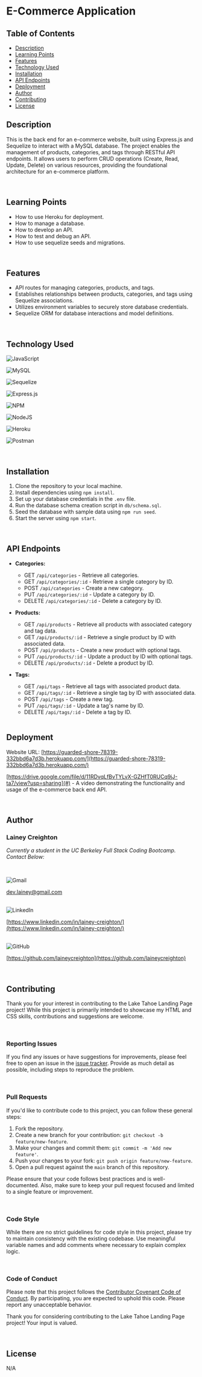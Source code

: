 # E-Commerce Application

## Table of Contents
- [Description](#description)
- [Learning Points](#learning-points)
- [Features](#features)
- [Technology Used](#technology-used)
- [Installation](#installation)
- [API Endpoints](#api-endpoints)
- [Deployment](#deployment)
- [Author](#author)
- [Contributing](#contributing)
- [License](#license)

## Description

This is the back end for an e-commerce website, built using Express.js and Sequelize to interact with a MySQL database. The project enables the management of products, categories, and tags through RESTful API endpoints. It allows users to perform CRUD operations (Create, Read, Update, Delete) on various resources, providing the foundational architecture for an e-commerce platform.

<br>

## Learning Points

- How to use Heroku for deployment.
- How to manage a database.
- How to develop an API.
- How to test and debug an API.
- How to use sequelize seeds and migrations.

<br>

## Features

- API routes for managing categories, products, and tags.
- Establishes relationships between products, categories, and tags using Sequelize associations.
- Utilizes environment variables to securely store database credentials.
- Sequelize ORM for database interactions and model definitions.

<br>

## Technology Used

![JavaScript](https://img.shields.io/badge/javascript-%23323330.svg?style=for-the-badge&logo=javascript&logoColor=%23F7DF1E)
<br>

![MySQL](https://img.shields.io/badge/mysql-%2300f.svg?style=for-the-badge&logo=mysql&logoColor=white)
<br>

![Sequelize](https://img.shields.io/badge/Sequelize-52B0E7?style=for-the-badge&logo=Sequelize&logoColor=white)
<br>

![Express.js](https://img.shields.io/badge/express.js-%23404d59.svg?style=for-the-badge&logo=express&logoColor=%2361DAFB)
<br>

![NPM](https://img.shields.io/badge/NPM-%23CB3837.svg?style=for-the-badge&logo=npm&logoColor=white)
<br>

![NodeJS](https://img.shields.io/badge/node.js-6DA55F?style=for-the-badge&logo=node.js&logoColor=white)
<br>

![Heroku](https://img.shields.io/badge/heroku-%23430098.svg?style=for-the-badge&logo=heroku&logoColor=white)
<br>

![Postman](https://img.shields.io/badge/Postman-FF6C37?style=for-the-badge&logo=postman&logoColor=white)

<br>

## Installation

1. Clone the repository to your local machine.
2. Install dependencies using `npm install`.
3. Set up your database credentials in the `.env` file.
4. Run the database schema creation script in `db/schema.sql`.
5. Seed the database with sample data using `npm run seed`.
6. Start the server using `npm start`.

<br>

## API Endpoints

- **Categories:**
  - GET `/api/categories` - Retrieve all categories.
  - GET `/api/categories/:id` - Retrieve a single category by ID.
  - POST `/api/categories` - Create a new category.
  - PUT `/api/categories/:id` - Update a category by ID.
  - DELETE `/api/categories/:id` - Delete a category by ID.

- **Products:**
  - GET `/api/products` - Retrieve all products with associated category and tag data.
  - GET `/api/products/:id` - Retrieve a single product by ID with associated data.
  - POST `/api/products` - Create a new product with optional tags.
  - PUT `/api/products/:id` - Update a product by ID with optional tags.
  - DELETE `/api/products/:id` - Delete a product by ID.

- **Tags:**
  - GET `/api/tags` - Retrieve all tags with associated product data.
  - GET `/api/tags/:id` - Retrieve a single tag by ID with associated data.
  - POST `/api/tags` - Create a new tag.
  - PUT `/api/tags/:id` - Update a tag's name by ID.
  - DELETE `/api/tags/:id` - Delete a tag by ID.

  <br>

## Deployment

Website URL: [https://guarded-shore-78319-332bbd6a7d3b.herokuapp.com/](https://guarded-shore-78319-332bbd6a7d3b.herokuapp.com/)

[https://drive.google.com/file/d/11RDvqLfBvTYLvX-GZHfT0RUCq9jJ-ta7/view?usp=sharing](#) - A video demonstrating the functionality and usage of the e-commerce back end API.

<br>

## Author

### Lainey Creighton

_Currently a student in the UC Berkeley Full Stack Coding Bootcamp. Contact Below:_

<br>

![Gmail](https://img.shields.io/badge/Gmail-D14836?style=for-the-badge&logo=gmail&logoColor=white)
<br>

[dev.lainey@gmail.com](dev.lainey@gmail.com)
<br>
<br>

![LinkedIn](https://img.shields.io/badge/linkedin-%230077B5.svg?style=for-the-badge&logo=linkedin&logoColor=white)
<br>

[https://www.linkedin.com/in/lainey-creighton/](https://www.linkedin.com/in/lainey-creighton/)
<br>
<br>

![GitHub](https://img.shields.io/badge/github-%23121011.svg?style=for-the-badge&logo=github&logoColor=white)
<br>

[https://github.com/laineycreighton](https://github.com/laineycreighton)

<br>

## Contributing

Thank you for your interest in contributing to the Lake Tahoe Landing Page project! While this project is primarily intended to showcase my HTML and CSS skills, contributions and suggestions are welcome.

<br>

### Reporting Issues

If you find any issues or have suggestions for improvements, please feel free to open an issue in the [issue tracker](link-to-issue-tracker). Provide as much detail as possible, including steps to reproduce the problem.

<br>

### Pull Requests

If you'd like to contribute code to this project, you can follow these general steps:

1. Fork the repository.
2. Create a new branch for your contribution: `git checkout -b feature/new-feature`.
3. Make your changes and commit them: `git commit -m 'Add new feature'`.
4. Push your changes to your fork: `git push origin feature/new-feature`.
5. Open a pull request against the `main` branch of this repository.

Please ensure that your code follows best practices and is well-documented. Also, make sure to keep your pull request focused and limited to a single feature or improvement.

<br>

### Code Style

While there are no strict guidelines for code style in this project, please try to maintain consistency with the existing codebase. Use meaningful variable names and add comments where necessary to explain complex logic.

<br>

### Code of Conduct

Please note that this project follows the [Contributor Covenant Code of Conduct](link-to-code-of-conduct). By participating, you are expected to uphold this code. Please report any unacceptable behavior.

Thank you for considering contributing to the Lake Tahoe Landing Page project! Your input is valued.

<br>

## License

N/A